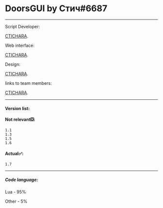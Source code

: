 # DoorsGUI by Стич#6687
___
Script Developer:

[CTICHARA](https://github.com/CTICHARA).




Web interface:

[CTICHARA](https://github.com/CTICHARA).




Design:

[CTICHARA](https://github.com/CTICHARA).




links to team members:

[CTICHARA](https://github.com/CTICHARA).
___
#### Version list:
#### Not relevant:negative_squared_cross_mark::
```
1.1
1.3
1.5
1.6
```
#### Actual:white_check_mark::
```
1.7
```
___
##### Code language:

Lua - 95%

Other - 5%
